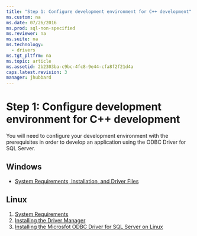 ```yaml
---
title: "Step 1: Configure development environment for C++ development"
ms.custom: na
ms.date: 07/26/2016
ms.prod: sql-non-specified
ms.reviewer: na
ms.suite: na
ms.technology: 
  - drivers
ms.tgt_pltfrm: na
ms.topic: article
ms.assetid: 2b2303ba-c9bc-4fc8-9e44-cfa8f2f21d4a
caps.latest.revision: 3
manager: jhubbard
---
```

# Step 1: Configure development environment for C++ development
You will need to configure your development environment with the prerequisites in order to develop an application using the ODBC Driver for SQL Server.    
  
## Windows  
* [System Requirements, Installation, and Driver Files](../content/System-Requirements--Installation--and-Driver-Files.md)  
  
## Linux  
1.  [System Requirements](../content/System-Requirements.md)  
2.  [Installing the Driver Manager](../content/Installing-the-Driver-Manager.md)  
3.  [Installing the Microsfot ODBC Driver for SQL Server on Linux](../content/Installing-the-Microsoft-ODBC-Driver-for-SQL-Server-on-Linux.md)